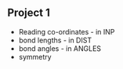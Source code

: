 Project 1
----------

* Reading co-ordinates     - in INP
* bond lengths             - in DIST
* bond angles              - in ANGLES
* symmetry

